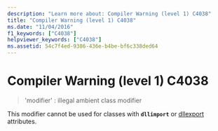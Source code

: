 ```yaml
---
description: "Learn more about: Compiler Warning (level 1) C4038"
title: "Compiler Warning (level 1) C4038"
ms.date: "11/04/2016"
f1_keywords: ["C4038"]
helpviewer_keywords: ["C4038"]
ms.assetid: 54c7f4ed-9386-436e-b4be-bf6c338ded64
---
```

# Compiler Warning (level 1) C4038

> 'modifier' : illegal ambient class modifier

This modifier cannot be used for classes with **`dllimport`** or [dllexport](../../cpp/dllexport-dllimport.md) attributes.
